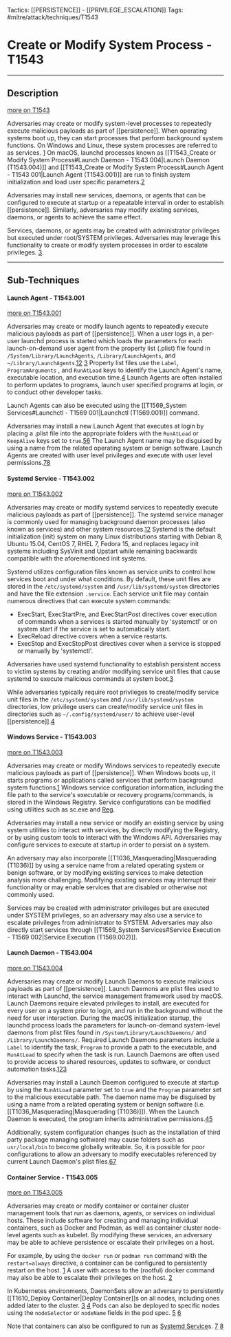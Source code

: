Tactics: [[PERSISTENCE]] - [[PRIVILEGE_ESCALATION]]
Tags: #mitre/attack/techniques/T1543  

# Create or Modify System Process - T1543
---
## Description
[more on T1543](https://attack.mitre.org/techniques/T1543)

Adversaries may create or modify system-level processes to repeatedly execute malicious payloads as part of [[persistence]]. When operating systems boot up, they can start processes that perform background system functions. On Windows and Linux, these system processes are referred to as services. [1](https://technet.microsoft.com/en-us/library/cc772408.aspx) On macOS, launchd processes known as [[T1543_Create or Modify System Process#Launch Daemon - T1543 004|Launch Daemon (T1543.004)]] and [[T1543_Create or Modify System Process#Launch Agent - T1543 001|Launch Agent (T1543.001)]] are run to finish system initialization and load user specific parameters.[2](https://developer.apple.com/library/content/documentation/MacOSX/Conceptual/BPSystemStartup/Chapters/CreatingLaunchdJobs.html)

Adversaries may install new services, daemons, or agents that can be configured to execute at startup or a repeatable interval in order to establish [[persistence]]. Similarly, adversaries may modify existing services, daemons, or agents to achieve the same effect.

Services, daemons, or agents may be created with administrator privileges but executed under root/SYSTEM privileges. Adversaries may leverage this functionality to create or modify system processes in order to escalate privileges. [3](https://www.synack.com/wp-content/uploads/2016/03/RSA_OSX_Malware.pdf).

---
## Sub-Techniques

#### Launch Agent - T1543.001
[more on T1543.001](https://attack.mitre.org/techniques/T1543/001)

Adversaries may create or modify launch agents to repeatedly execute malicious payloads as part of [[persistence]]. When a user logs in, a per-user launchd process is started which loads the parameters for each launch-on-demand user agent from the property list (.plist) file found in `/System/Library/LaunchAgents`, `/Library/LaunchAgents`, and `~/Library/LaunchAgents`.[1](https://developer.apple.com/library/content/documentation/MacOSX/Conceptual/BPSystemStartup/Chapters/CreatingLaunchdJobs.html)[2](https://www.welivesecurity.com/2016/07/06/new-osxkeydnap-malware-hungry-credentials/) [3](https://blog.malwarebytes.com/threat-analysis/2017/01/new-mac-backdoor-using-antiquated-code/) Property list files use the `Label`, `ProgramArguments` , and `RunAtLoad` keys to identify the Launch Agent's name, executable location, and execution time.[4](https://blog.malwarebytes.com/threat-analysis/2017/04/new-osx-dok-malware-intercepts-web-traffic/) Launch Agents are often installed to perform updates to programs, launch user specified programs at login, or to conduct other developer tasks.

Launch Agents can also be executed using the [[T1569_System Services#Launchctl - T1569 001|Launchctl (T1569.001)]] command.

Adversaries may install a new Launch Agent that executes at login by placing a .plist file into the appropriate folders with the `RunAtLoad` or `KeepAlive` keys set to `true`.[5](https://researchcenter.paloaltonetworks.com/2016/09/unit42-sofacys-komplex-os-x-trojan/)[6](https://www.virusbulletin.com/uploads/pdf/conference/vb2014/VB2014-Wardle.pdf) The Launch Agent name may be disguised by using a name from the related operating system or benign software. Launch Agents are created with user level privileges and execute with user level permissions.[7](https://www.synack.com/wp-content/uploads/2016/03/RSA_OSX_Malware.pdf)[8](https://www.alienvault.com/blogs/labs-research/oceanlotus-for-os-x-an-application-bundle-pretending-to-be-an-adobe-flash-update)

#### Systemd Service - T1543.002
[more on T1543.002](https://attack.mitre.org/techniques/T1543/002)

Adversaries may create or modify systemd services to repeatedly execute malicious payloads as part of [[persistence]]. The systemd service manager is commonly used for managing background daemon processes (also known as services) and other system resources.[1](http://man7.org/linux/man-pages/man1/systemd.1.html)[2](https://www.freedesktop.org/wiki/Software/systemd/) Systemd is the default initialization (init) system on many Linux distributions starting with Debian 8, Ubuntu 15.04, CentOS 7, RHEL 7, Fedora 15, and replaces legacy init systems including SysVinit and Upstart while remaining backwards compatible with the aforementioned init systems.

Systemd utilizes configuration files known as service units to control how services boot and under what conditions. By default, these unit files are stored in the `/etc/systemd/system` and `/usr/lib/systemd/system` directories and have the file extension `.service`. Each service unit file may contain numerous directives that can execute system commands:

-   ExecStart, ExecStartPre, and ExecStartPost directives cover execution of commands when a services is started manually by 'systemctl' or on system start if the service is set to automatically start.
-   ExecReload directive covers when a service restarts.
-   ExecStop and ExecStopPost directives cover when a service is stopped or manually by 'systemctl'.

Adversaries have used systemd functionality to establish persistent access to victim systems by creating and/or modifying service unit files that cause systemd to execute malicious commands at system boot.[3](https://www.anomali.com/blog/rocke-evolves-its-arsenal-with-a-new-malware-family-written-in-golang)

While adversaries typically require root privileges to create/modify service unit files in the `/etc/systemd/system` and `/usr/lib/systemd/system` directories, low privilege users can create/modify service unit files in directories such as `~/.config/systemd/user/` to achieve user-level [[persistence]].[4](https://www.rapid7.com/db/modules/exploit/linux/local/service_persistence)

#### Windows Service - T1543.003
[more on T1543.003](https://attack.mitre.org/techniques/T1543/003)

Adversaries may create or modify Windows services to repeatedly execute malicious payloads as part of [[persistence]]. When Windows boots up, it starts programs or applications called services that perform background system functions.[1](https://technet.microsoft.com/en-us/library/cc772408.aspx) Windows service configuration information, including the file path to the service's executable or recovery programs/commands, is stored in the Windows Registry. Service configurations can be modified using utilities such as sc.exe and [Reg](https://attack.mitre.org/software/S0075).

Adversaries may install a new service or modify an existing service by using system utilities to interact with services, by directly modifying the Registry, or by using custom tools to interact with the Windows API. Adversaries may configure services to execute at startup in order to persist on a system.

An adversary may also incorporate [[T1036_Masquerading|Masquerading (T1036)]] by using a service name from a related operating system or benign software, or by modifying existing services to make detection analysis more challenging. Modifying existing services may interrupt their functionality or may enable services that are disabled or otherwise not commonly used.

Services may be created with administrator privileges but are executed under SYSTEM privileges, so an adversary may also use a service to escalate privileges from administrator to SYSTEM. Adversaries may also directly start services through [[T1569_System Services#Service Execution - T1569 002|Service Execution (T1569.002)]].

#### Launch Daemon - T1543.004
[more on T1543.004](https://attack.mitre.org/techniques/T1543/004)

Adversaries may create or modify Launch Daemons to execute malicious payloads as part of [[persistence]]. Launch Daemons are plist files used to interact with Launchd, the service management framework used by macOS. Launch Daemons require elevated privileges to install, are executed for every user on a system prior to login, and run in the background without the need for user interaction. During the macOS initialization startup, the launchd process loads the parameters for launch-on-demand system-level daemons from plist files found in `/System/Library/LaunchDaemons/` and `/Library/LaunchDaemons/`. Required Launch Daemons parameters include a `Label` to identify the task, `Program` to provide a path to the executable, and `RunAtLoad` to specify when the task is run. Launch Daemons are often used to provide access to shared resources, updates to software, or conduct automation tasks.[1](https://developer.apple.com/library/content/documentation/MacOSX/Conceptual/BPSystemStartup/Chapters/CreatingLaunchdJobs.html)[2](https://www.virusbulletin.com/uploads/pdf/conference/vb2014/VB2014-Wardle.pdf)[3](https://www.real-world-systems.com/docs/launchdPlist.1.html)

Adversaries may install a Launch Daemon configured to execute at startup by using the `RunAtLoad` parameter set to `true` and the `Program` parameter set to the malicious executable path. The daemon name may be disguised by using a name from a related operating system or benign software (i.e. [[T1036_Masquerading|Masquerading (T1036)]]). When the Launch Daemon is executed, the program inherits administrative permissions.[4](https://www.paloaltonetworks.com/content/dam/pan/en_US/assets/pdf/reports/Unit_42/unit42-wirelurker.pdf)[5](https://www.synack.com/wp-content/uploads/2016/03/RSA_OSX_Malware.pdf)

Additionally, system configuration changes (such as the installation of third party package managing software) may cause folders such as `usr/local/bin` to become globally writeable. So, it is possible for poor configurations to allow an adversary to modify executables referenced by current Launch Daemon's plist files.[6](https://bradleyjkemp.dev/post/launchdaemon-hijacking/)[7](https://www.sentinelone.com/blog/how-malware-persists-on-macos/)

#### Container Service - T1543.005
[more on T1543.005](https://attack.mitre.org/techniques/T1543/005)

Adversaries may create or modify container or container cluster management tools that run as daemons, agents, or services on individual hosts. These include software for creating and managing individual containers, such as Docker and Podman, as well as container cluster node-level agents such as kubelet. By modifying these services, an adversary may be able to achieve persistence or escalate their privileges on a host.

For example, by using the `docker run` or `podman run` command with the `restart=always` directive, a container can be configured to persistently restart on the host. [1](https://blog.aquasec.com/teamtnt-reemerged-with-new-aggressive-cloud-campaign) A user with access to the (rootful) docker command may also be able to escalate their privileges on the host. [2](https://gtfobins.github.io/gtfobins/docker/)

In Kubernetes environments, DaemonSets allow an adversary to persistently [[T1610_Deploy Container|Deploy Container]]s on all nodes, including ones added later to the cluster. [3](https://blog.aquasec.com/leveraging-kubernetes-rbac-to-backdoor-clusters) [4](https://kubernetes.io/docs/concepts/workloads/controllers/daemonset/) Pods can also be deployed to specific nodes using the `nodeSelector` or `nodeName` fields in the pod spec. [5](https://kubernetes.io/docs/concepts/scheduling-eviction/assign-pod-node/) [6](https://blog.appsecco.com/kubernetes-namespace-breakout-using-insecure-host-path-volume-part-1-b382f2a6e216)

Note that containers can also be configured to run as [Systemd Service](https://attack.mitre.org/techniques/T1543/002)s. [7](https://www.redhat.com/sysadmin/podman-run-pods-systemd-services) [8](https://docs.docker.com/config/containers/start-containers-automatically/)
